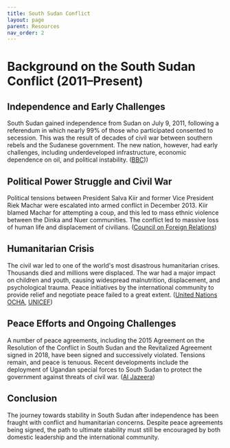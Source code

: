 ```yaml
---
title: South Sudan Conflict
layout: page
parent: Resources
nav_order: 2
---
```


# Background on the South Sudan Conflict (2011–Present)

## Independence and Early Challenges

South Sudan gained independence from Sudan on July 9, 2011, following a referendum in which nearly 99% of those who participated consented to secession. This was the result of decades of civil war between southern rebels and the Sudanese government. The new nation, however, had early challenges, including underdeveloped infrastructure, economic dependence on oil, and political instability. ([BBC](https://www.bbc.com/news/world-africa-14019202)))

## Political Power Struggle and Civil War

Political tensions between President Salva Kiir and former Vice President Riek Machar were escalated into armed conflict in December 2013. Kiir blamed Machar for attempting a coup, and this led to mass ethnic violence between the Dinka and Nuer communities. The conflict led to massive loss of human life and displacement of civilians. ([Council on Foreign Relations](https://www.cfr.org/global-conflict-tracker/conflict/civil-war-south-sudan))

## Humanitarian Crisis

The civil war led to one of the world's most disastrous humanitarian crises. Thousands died and millions were displaced. The war had a major impact on children and youth, causing widespread malnutrition, displacement, and psychological trauma. Peace initiatives by the international community to provide relief and negotiate peace failed to a great extent. ([United Nations OCHA](https://www.unocha.org/south-sudan), [UNICEF](https://www.unicef.org/emergencies/south-sudan-crisis))

## Peace Efforts and Ongoing Challenges

A number of peace agreements, including the 2015 Agreement on the Resolution of the Conflict in South Sudan and the Revitalized Agreement signed in 2018, have been signed and successively violated. Tensions remain, and peace is tenuous. Recent developments include the deployment of Ugandan special forces to South Sudan to protect the government against threats of civil war. ([Al Jazeera](https://www.aljazeera.com/news/2024/3/29/uganda-deploys-special-forces-to-south-sudan-amid-renewed-tensions))

## Conclusion

The journey towards stability in South Sudan after independence has been fraught with conflict and humanitarian concerns. Despite peace agreements being signed, the path to ultimate stability must still be encouraged by both domestic leadership and the international community.

